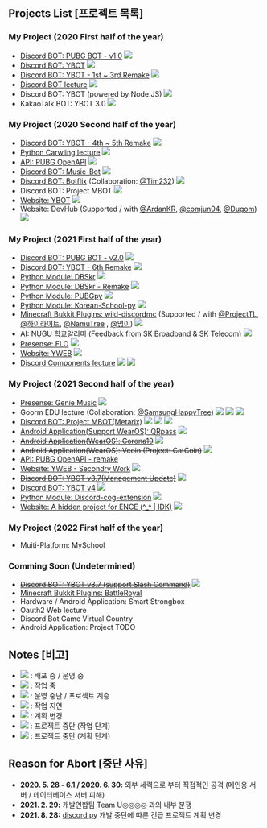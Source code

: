 ## Projects List [프로젝트 목록]

### My Project (2020 First half of the year)
* [Discord BOT: PUBG BOT - v1.0](https://github.com/gunyu1019/PUBG-BOT)
  <img src="https://img.shields.io/badge/Archive-yellow?style?style=plastic">
* [Discord BOT: YBOT](https://github.com/gunyu1019/YBOT-old)
  <img src="https://img.shields.io/badge/Archive-yellow?style?style=plastic">
* [Discord BOT: YBOT - 1st ~ 3rd Remake](https://github.com/gunyu1019/YBOT)
  <img src="https://img.shields.io/badge/Archive-yellow?style?style=plastic">
* [Discord BOT lecture](https://blog.yonghyeon.com/category/%EA%B0%9C%EB%B0%9C%20%EA%B0%95%EC%A2%8C/%EB%94%94%EC%8A%A4%EC%BD%94%EB%93%9C%EB%B4%87%20%EA%B0%95%EC%A2%8C)
  <img src="https://img.shields.io/badge/Release-blue?style?style=plastic">
* Discord BOT: YBOT (powered by Node.JS)
  <img src="https://img.shields.io/badge/Abort-red?style?style=plastic">
* KakaoTalk BOT: YBOT 3.0
  <img src="https://img.shields.io/badge/Abort-red?style?style=plastic">

### My Project (2020 Second half of the year)
* [Discord BOT: YBOT - 4th ~ 5th Remake](https://github.com/gunyu1019/YBOT)
  <img src="https://img.shields.io/badge/Archive-yellow?style?style=plastic">
* [Python Carwling lecture](https://blog.yonghyeon.com/category/%EA%B0%9C%EB%B0%9C%20%EA%B0%95%EC%A2%8C/%ED%81%AC%EB%A1%A4%EB%A7%81%20%EA%B0%95%EC%A2%8C)
  <img src="https://img.shields.io/badge/Release-blue?style?style=plastic">
* [API: PUBG OpenAPI](https://github.com/gunyu1019/PUBG-API)
  <img src="https://img.shields.io/badge/Release-blue?style?style=plastic">
* [Discord BOT: Music-Bot](https://github.com/gunyu1019/Music-Bot)
  <img src="https://img.shields.io/badge/Archive-yellow?style?style=plastic">
* [Discord BOT: Botflix](https://github.com/Botflix/Botflix)
  (Collaboration: [@Tim232](https://github.com/Tim232))
  <img src="https://img.shields.io/badge/Abort-red?style?style=plastic">
* Discord BOT: Project MBOT
  <img src="https://img.shields.io/badge/Cancel-red?style?style=plastic">
* [Website: YBOT](https://github.com/gunyu1019/YBOT-web)
  <img src="https://img.shields.io/badge/Release-blue?style?style=plastic">
* Website: DevHub
 (Supported / with [@ArdanKR](https://github.com/ArdanKR), [@comjun04](https://github.com/comjun04), [@Dugom](https://github.com/dug0m))
  <img src="https://img.shields.io/badge/Archive-yellow?style?style=plastic">

### My Project (2021 First half of the year)
* [Discord BOT: PUBG BOT - v2.0](https://github.com/gunyu1019/PUBG-BOT)
  <img src="https://img.shields.io/badge/Release-blue?style?style=plastic">
* [Discord BOT: YBOT - 6th Remake](https://github.com/gunyu1019/YBOT)
  <img src="https://img.shields.io/badge/Release-blue?style?style=plastic">
* [Python Module: DBSkr](https://github.com/gunyu1019/DBSkr-pytree/v1.0)
  <img src="https://img.shields.io/badge/Archive-yellow?style?style=plastic">
* [Python Module: DBSkr - Remake](https://github.com/gunyu1019/DBSkr-pytree/v2.0)
  <img src="https://img.shields.io/badge/Release-blue?style?style=plastic">
* [Python Module: PUBGpy](https://github.com/gunyu1019/PUBGpy)
  <img src="https://img.shields.io/badge/Release-blue?style?style=plastic">
* [Python Module: Korean-School-py](https://github.com/gunyu1019/korean_school_py)
  <img src="https://img.shields.io/badge/Release-blue?style?style=plastic">
* [Minecraft Bukkit Plugins: wild-discordmc](https://github.com/gunyu1019/wild-discordmc) 
  (Supported / with [@ProjectTL](https://github.com/ProjectTL12345), [@하이라이트](https://github.com/highright1234), [@NamuTree](https://github.com/NamuTree0345) , [@명이](https://github.com/myoun))
  <img src="https://img.shields.io/badge/Release-blue?style?style=plastic">
* [AI: NUGU 학교알리미](https://github.com/gunyu1019/NUGU_school)
  (Feedback from SK Broadband & SK Telecom)
  <img src="https://img.shields.io/badge/Delay-orange?style?style=plastic">
* [Presense: FLO](https://premid.app/store/presences/FLO)
  <img src="https://img.shields.io/badge/Release-blue?style?style=plastic">
* [Website: YWEB](https://yhs.kr)
  <img src="https://img.shields.io/badge/Release-blue?style?style=plastic">
* [Discord Components lecture](https://blog.yonghyeon.com/category/%EA%B0%9C%EB%B0%9C%20%EA%B0%95%EC%A2%8C/%EA%B8%B0%ED%83%80%20%EA%B0%95%EC%A2%8C)
  <img src="https://img.shields.io/badge/Release-blue?style?style=plastic">
  <img src="https://img.shields.io/badge/Change%20Plan-purple?style?style=plastic">

### My Project (2021 Second half of the year)
* [Presense: Genie Music](https://premid.app/store/presences/Genie%20Music)
  <img src="https://img.shields.io/badge/Release-blue?style?style=plastic">
* Goorm EDU lecture (Collaboration: [@SamsungHappyTree](https://github.com/samsunghappytree123))
  <img src="https://img.shields.io/badge/Process-green?style?style=plastic">
  <img src="https://img.shields.io/badge/Delay-orange?style?style=plastic">
  <img src="https://img.shields.io/badge/Change%20Plan-purple?style?style=plastic">
* [Discord BOT: Project MBOT(Metarix)](https://github.com/gunyu1019/MBOT)
  <img src="https://img.shields.io/badge/Release(CBT)-blue?style?style=plastic">
  <img src="https://img.shields.io/badge/Process-green?style?style=plastic">
  <img src="https://img.shields.io/badge/Delay-orange?style?style=plastic">
* [Android Application(Support WearOS): QRpass](https://github.com/gunyu1019/QRpass)
  <img src="https://img.shields.io/badge/Release-blue?style?style=plastic">
* ~~[Android Application(WearOS): Corona19](https://github.com/gunyu1019/covid19-wear)~~
  <img src="https://img.shields.io/badge/Cancel-red?style?style=plastic">
* ~~Android Application(WearOS): Vcoin (Project: CatCoin)~~
  <img src="https://img.shields.io/badge/Cancel-red?style?style=plastic">
* [API: PUBG OpenAPI - remake](https://github.com/gunyu1019/PUBG-API)
* [Website: YWEB - Secondry Work](https://github.com/gunyu1019/Yweb)
  <img src="https://img.shields.io/badge/Process-green?style?style=plastic">
* ~~[Discord BOT: YBOT v3.7(Management Update)](https://yhs.kr/YBOT)~~
  <img src="https://img.shields.io/badge/Cancel-red?style?style=plastic">
* [Discord BOT: YBOT v4](https://yhs.kr/YBOT)
  <img src="https://img.shields.io/badge/Release(CBT)-blue?style?style=plastic">
* [Python Module: Discord-cog-extension](https://github.com/gunyu1019/discord-extension-interaction)
  <img src="https://img.shields.io/badge/Release(OBT)-blue?style?style=plastic">
* [Website: A hidden project for ENCE (^_^ | IDK)](https://support.hkdev.xyz)
  <img src="https://img.shields.io/badge/Release-blue?style?style=plastic">
  
### My Project (2022 First half of the year)
* Muiti-Platform: MySchool

### Comming Soon (Undetermined)
* ~~[Discord BOT: YBOT v3.7 (support Slash Command)](https://yhs.kr/YBOT)~~
  <img src="https://img.shields.io/badge/Cancel-red?style?style=plastic">
* [Minecraft Bukkit Plugins: BattleRoyal](https://github.com/gunyu1019/BattleRoyal)
* Hardware / Android Application: Smart Strongbox
* Oauth2 Web lecture
* Discord Bot Game Virtual Country
* Android Application: Project TODO 

## Notes [비고]
* <img src="https://img.shields.io/badge/Release-blue?style?style=plastic"> : 배포 중 / 운영 중
* <img src="https://img.shields.io/badge/Process-green?style?style=plastic"> : 작업 중
* <img src="https://img.shields.io/badge/Archive-yellow?style?style=plastic"> : 운영 중단 / 프로젝트 계승
* <img src="https://img.shields.io/badge/Delay-orange?style?style=plastic"> : 작업 지연
* <img src="https://img.shields.io/badge/Change%20Plan-purple?style?style=plastic"> : 계획 변경
* <img src="https://img.shields.io/badge/Abort-red?style?style=plastic"> : 프로젝트 중단 (작업 단계)
* <img src="https://img.shields.io/badge/Cancel-red?style?style=plastic"> : 프로젝트 중단 (계획 단계)

## Reason for Abort [중단 사유]
* **2020. 5. 28 - 6.1 / 2020. 6. 30:** 외부 세력으로 부터 직접적인 공격 (메인용 서버 / 데이터베이스 서버 피해)
* **2021. 2. 29:** 개발연합팀 Team U◎◎◎◎ 과의 내부 분쟁
* **2021. 8. 28:** [discord.py](https://github.com/Rapptz/discord.py) 개발 중단에 따른 긴급 프로젝트 계획 변경 
